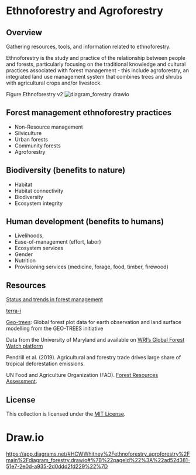# Ethnoforestry and Agroforestry

## Overview

Gathering resources, tools, and information related to ethnoforestry. 

Ethnoforestry is the study and practice of the relationship between people and forests, particularly focusing on the traditional knowledge and cultural practices associated with forest management - this include agroforestry, an integrated land use management system that combines trees and shrubs with agricultural crops and/or livestock. 

Figure Ethnoforestry v2
![diagram_forestry drawio](https://github.com/CWWhitney/ethnoforestry_agroforestry/assets/19190662/b1f80d11-6123-46ac-a8d2-304ec2bd2a9a)

## Forest management ethnoforestry practices 

- Non-Resource management
- Silviculture
- Urban forests
- Community forests
- Agroforestry

## Biodiversity (benefits to nature)

- Habitat
- Habitat connectivity
- Biodiversity
- Ecosystem integrity

## Human development (benefits to humans)

- Livelihoods,
- Ease-of-management (effort, labor)
- Ecosystem services
- Gender
- Nutrition
- Provisioning services (medicine, forage, food, timber, firewood)

## Resources

[Status and trends in forest management](https://www.fao.org/3/w9950e/w9950e03.htm)

[terra-i](http://www.terra-i.org/terra-i.html)

[Geo-trees](https://data.geo-trees.org/): Global forest plot data for earth observation and land surface modelling from the GEO-TREES initiative

Data from the University of Maryland and available on [WRI’s Global Forest Watch platform](https://www.globalforestwatch.org/map/?utm_campaign=treecoverloss2022&utm_medium=bitly&utm_source=GlobalForestReview)

Pendrill et al. (2019). Agricultural and forestry trade drives large share of tropical deforestation emissions.

UN Food and Agriculture Organization (FAO). [Forest Resources Assessment](https://fra-data.fao.org/).

## License

This collection is licensed under the [MIT License](LICENSE).

# Draw.io 

https://app.diagrams.net/#HCWWhitney%2Fethnoforestry_agroforestry%2Fmain%2Fdiagram_forestry.drawio#%7B%22pageId%22%3A%22ad52d381-51e7-2e0d-a935-2d0ddd2fd229%22%7D

